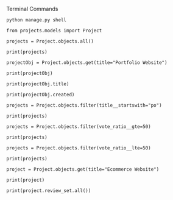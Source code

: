 
Terminal Commands


```python manage.py shell```

```
from projects.models import Project

projects = Project.objects.all()

print(projects)

projectObj = Project.objects.get(title="Portfolio Website")

print(projectObj)

print(projectObj.title)

print(projectObj.created)

projects = Project.objects.filter(title__startswith="po")

print(projects)

projects = Project.objects.filter(vote_ratio__gte=50)

print(projects)

projects = Project.objects.filter(vote_ratio__lte=50)

print(projects)

project = Project.objects.get(title="Ecommerce Website")

print(project)

print(project.review_set.all())
```
